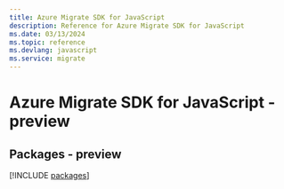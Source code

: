 ```yaml
---
title: Azure Migrate SDK for JavaScript
description: Reference for Azure Migrate SDK for JavaScript
ms.date: 03/13/2024
ms.topic: reference
ms.devlang: javascript
ms.service: migrate
---
```

# Azure Migrate SDK for JavaScript - preview
## Packages - preview
[!INCLUDE [packages](migrate-index.md)]